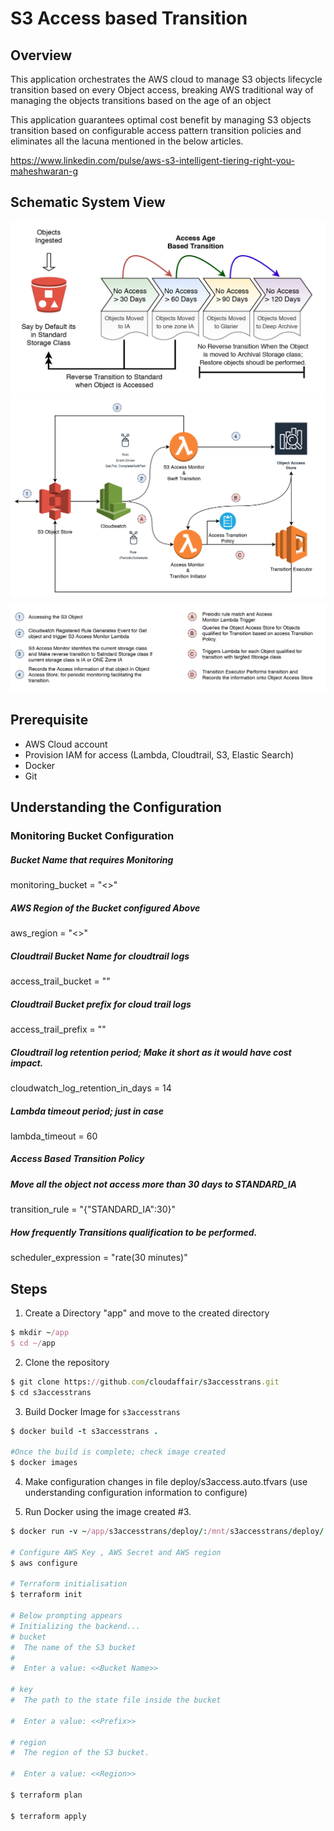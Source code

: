 # S3 Access based Transition

## Overview
This application orchestrates the AWS cloud to manage S3 objects lifecycle transition based on every Object access, 
breaking AWS traditional way of managing the objects transitions based on the age of an object

This application guarantees optimal cost benefit by managing S3 objects transition based on configurable access pattern transition policies and 
eliminates all the lacuna mentioned in the below articles.

https://www.linkedin.com/pulse/aws-s3-intelligent-tiering-right-you-maheshwaran-g

## Schematic System View
![alt text](https://github.com/cloudaffair/s3accesstrans/blob/master/misc/illustration_on_transition.png)
![alt text](https://github.com/cloudaffair/s3accesstrans/blob/master/misc/system_view.png)
![alt text](https://github.com/cloudaffair/s3accesstrans/blob/master/misc/Flow_line_description.png)

## Prerequisite 

* AWS Cloud account
* Provision IAM for access (Lambda, Cloudtrail, S3, Elastic Search)
* Docker 
* Git

## Understanding the Configuration

### Monitoring Bucket Configuration
##### Bucket Name that requires Monitoring
monitoring_bucket = "<<Bucket Name>>"
##### AWS Region of the Bucket configured Above
aws_region = "<<AWS Region>>"

##### Cloudtrail Bucket Name for cloudtrail logs
access_trail_bucket = ""
##### Cloudtrail Bucket prefix for cloud trail logs
access_trail_prefix = ""
##### Cloudtrail log retention period; Make it short as it would have cost impact.
cloudwatch_log_retention_in_days = 14

##### Lambda timeout period; just in case
lambda_timeout = 60

##### Access Based Transition Policy
##### Move all the object not access more than 30 days to STANDARD_IA
transition_rule = "{\"STANDARD_IA\":30}"
##### How frequently Transitions qualification to be performed.
scheduler_expression = "rate(30 minutes)"

## Steps
1. Create a Directory "app" and move to the created directory
```ruby
$ mkdir ~/app
$ cd ~/app
```
2. Clone the repository
```ruby
$ git clone https://github.com/cloudaffair/s3accesstrans.git
$ cd s3accesstrans
```
3. Build Docker Image for `s3accesstrans`  
```ruby
$ docker build -t s3accesstrans .

#Once the build is complete; check image created
$ docker images
```
4. Make configuration changes in file deploy/s3access.auto.tfvars 
(use understanding configuration information to configure)

5. Run Docker using the image created #3. 
```ruby
$ docker run -v ~/app/s3accesstrans/deploy/:/mnt/s3accesstrans/deploy/ -it s3accesstrans:latest /bin/bash 

# Configure AWS Key , AWS Secret and AWS region
$ aws configure

# Terraform initialisation
$ terraform init

# Below prompting appears
# Initializing the backend...
# bucket
#  The name of the S3 bucket
#
#  Enter a value: <<Bucket Name>>

# key
#  The path to the state file inside the bucket

#  Enter a value: <<Prefix>>

# region
#  The region of the S3 bucket.

#  Enter a value: <<Region>>

$ terraform plan

$ terraform apply
```
